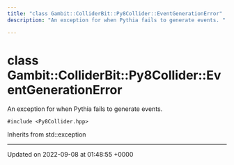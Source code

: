 ```yaml
---
title: "class Gambit::ColliderBit::Py8Collider::EventGenerationError"
description: "An exception for when Pythia fails to generate events. "

---
```


# class Gambit::ColliderBit::Py8Collider::EventGenerationError



An exception for when Pythia fails to generate events. 


`#include <Py8Collider.hpp>`

Inherits from std::exception

-------------------------------

Updated on 2022-09-08 at 01:48:55 +0000